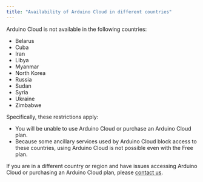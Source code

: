 ```yaml
---
title: "Availability of Arduino Cloud in different countries"
---
```


Arduino Cloud is not available in the following countries:

* Belarus
* Cuba
* Iran
* Libya
* Myanmar
* North Korea
* Russia
* Sudan
* Syria
* Ukraine
* Zimbabwe

Specifically, these restrictions apply:

* You will be unable to use Arduino Cloud or purchase an Arduino Cloud plan.
* Because some ancillary services used by Arduino Cloud block access to these countries, using Arduino Cloud is not possible even with the Free plan.

If you are in a different country or region and have issues accessing Arduino Cloud or purchasing an Arduino Cloud plan, please [contact us](https://www.arduino.cc/en/contact-us/).
